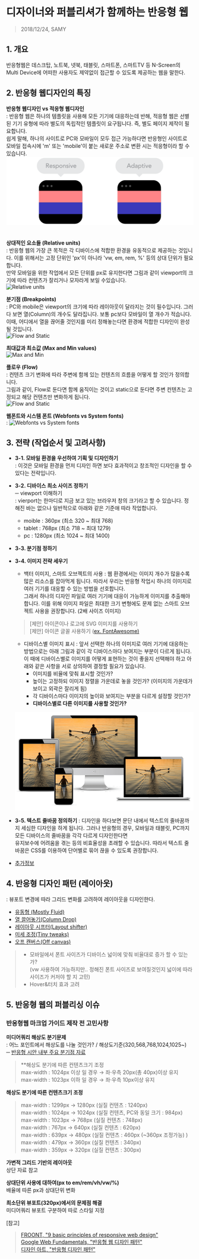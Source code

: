 # 디자이너와 퍼블리셔가 함께하는 반응형 웹

> 2018/12/24, SAMY

## 1. 개요

반응형웹은 데스크탑, 노트북, 넷북, 태블릿, 스마트폰, 스마트TV 등 N-Screen의 Multi Device에 어떠한 사용자도 제약없이 접근할 수 있도록 제공하는 웹을 말한다.

## 2. 반응형 웹디자인의 특징

**반응형 웹디자인 vs 적응형 웹디자인**  
: 반응형 웹은 하나의 템플릿을 사용해 모든 기기에 대응하는데 반해, 적응형 웹은 선별된 기기 유형에 따라 별도의 독립적인 템플릿이 요구됩니다. 즉, 별도 페이지 제작이 필요합니다.  
쉽게 말해, 하나의 사이트로 PC와 모바일이 모두 접근 가능하다면 반응형인 사이트로 모바일 접속시에 'm' 또는 'mobile'이 붙는 새로운 주소로 변환 시는 적응형이라 할 수 있습니다.  
![Responsive and Adaptive](./img/responsive01.jpg)  
<br><br>
**상대적인 요소들 (Relative units)**  
: 반응형 웹의 가장 큰 목적은 각 디바이스에 적합한 환경을 유동적으로 제공하는 것입니다. 이를 위해서는 고정 단위인 'px'이 아니라 'vw, em, rem, %' 등의 상대 단위가 필요합니다.  
만약 모바일을 위한 작업에서 모든 단위를 px로 유지한다면 그림과 같이 viewport의 크기에 따라 컨텐츠가 잘리거나 모자라게 보일 수있습니다.  
![Relative units](http://oingdoing.com/tips/all/img/responsive04.jpg)  

**분기점 (Breakpoints)**  
: PC와 mobile은 viewport의 크기에 따라 레이아웃이 달라지는 것이 필수입니다. 그러다 보면 열(Column)의 개수도 달라집니다. 보통 pc보다 모바일이 열 개수가 적습니다.  
이때, 어디에서 열을 끊어줄 것인지를 미리 정해놓는다면 환경에 적합한 디자인이 완성될 것입니다.  
![Flow and Static](http://oingdoing.com/tips/all/img/responsive06.jpg)  

**최대값과 최소값 (Max and Min values)**  
![Max and Min](http://oingdoing.com/tips/all/img/responsive05.jpg)  

**플로우 (Flow)**  
: 컨텐츠 크기 변화에 따라 주변에 함께 있는 컨텐츠의 흐름을 어떻게 할 것인가 정의합니다.  
그림과 같이, Flow로 둔다면 함께 움직이는 것이고 static으로 둔다면 주변 컨텐츠는 고정되고 해당 컨텐츠만 변화하게 됩니다.  
![Flow and Static](http://oingdoing.com/tips/all/img/responsive02.jpg)  

**웹폰트와 시스템 폰트 (Webfonts vs System fonts)**  
: 
![Webfonts vs System fonts](http://oingdoing.com/tips/all/img/responsive08.jpg)  


## 3. 전략 (작업순서 및 고려사항)

+ **3-1. 모바일 환경을 우선하여 기획 및 디자인하기**  
: 이것은 모바일 환경을 먼저 디자인 하면 보다 효과적이고 창조적인 디자인을 할 수 있다는 전략입니다.  

+ **3-2. 디바이스 최소 사이즈 정하기**  
─ viewport 이해하기  
: vierport는 한마디로 지금 보고 있는 브라우저 창의 크기라고 할 수 있습니다. 정해진 바는 없으나 일반적으로 아래와 같은 기준애 따라 작업합니다.  
    + moible : 360px (최소 320 ~ 최대 768)
    + tablet : 768px (최소 718 ~ 최대 1279)
    + pc : 1280px (최소 1024 ~ 최대 1400)

+ **3-3. 분기점 정하기**

+ **3-4. 이미지 전략 세우기**  
    - 백터 이미지, 스마트 오브젝트의 사용
    : 웹 환경에서는 이미지 개수가 많을수록 많은 리소스를 잡아먹게 됩니다. 따라서 우리는 반응형 작업시 하나의 이미지로 여러 기기를 대응할 수 있는 방법을 선호합니다.  
    그래서 하나의 디자인 파일로 여러 기기에 대응이 가능하게 이미지를 추출해야 합니다. 이를 위해 이미지 파일은 최대한 크기 변형에도 문제 없는 스마트 오브젝트 사용을 권장합니다. (2배 사이즈 이미지)  

    > [제안] 아이콘이나 로고에 SVG 이미지를 사용하기  
    > [제안] 아이콘 글꼴 사용하기 ([ex. FontAwesome)](https://fontawesome.com/)  

    - 디바이스별 이미지 표시
    : 앞서 선택한 하나의 이미지로 여러 기기에 대응하는 방법으로는 아래 그림과 같이 각 디바이스마다 보여지는 부분이 다르게 됩니다.
    이 때에 디바이스별로 이미지를 어떻게 표현하는 것이 좋을지 선택해야 하고 아래와 같은 사항을 서로 상의하여 결정할 필요가 있습니다.
        * 이미지를 비율에 맞춰 표시할 것인가?
        * 높이는 고정하되 이미지 정렬을 가운데로 놓을 것인가? (이미지의 가운데가 보이고 외곽은 잘리게 됨)
        * 각 디바이스마다 이미지의 높이와 보여지는 부분을 다르게 설정할 것인가?
        * __디바이스별로 다른 이미지를 사용할 것인가?__  

    ![art_direction](./img/art-direction.png)  


+ **3-5. 텍스트 줄바꿈 정의하기**
: 디자인을 하다보면 문단 내에서 텍스트의 줄바꿈까지 세심한 디자인을 하게 됩니다. 그러나 반응형의 경우, 모바일과 태블릿, PC까지 모든 디바이스의 줄바꿈을 각각 다르게 디자인한다면  
유지보수에 어려움을 겪는 등의 비효율성을 초래할 수 있습니다. 따라서 텍스트 줄바꿈은 CSS를 이용하여 단어별로 묶어 끊을 수 있도록 권장합니다.  

+ [추가정보](https://brunch.co.kr/@chulhochoiucj0/8)  


## 4. 반응형 디자인 패턴 (레이아웃)

: 뷰포트 변경에 따라 그리드 변화를 고려하여 레이아웃을 디자인한다.

+ [유동형 (Mostly Fluid)](https://googlesamples.github.io/web-fundamentals/fundamentals/design-and-ux/responsive/mostly-fluid.html)  
+ [열 끌어놓기(Column Drop)](https://googlesamples.github.io/web-fundamentals/fundamentals/design-and-ux/responsive/column-drop.html)  
+ [레이아웃 시프터(Layout shifter)](https://googlesamples.github.io/web-fundamentals/fundamentals/design-and-ux/responsive/layout-shifter.html)  
+ [미세 조정(Tiny tweaks)](https://googlesamples.github.io/web-fundamentals/fundamentals/design-and-ux/responsive/tiny-tweaks.html)  
+ [오프 캔버스(Off canvas)](https://googlesamples.github.io/web-fundamentals/fundamentals/design-and-ux/responsive/off-canvas.html)  


> - 모바일에서 폰트 사이즈가 디바이스 넓이에 맞춰 비율대로 증가 할 수 있는가?<br>
> (vw 사용하여 가능하지만.. 정해진 폰트 사이즈로 보여질것인지 넓이에 따라 사이즈가 커저야 할 지 고민)
> - Hover&터치 효과 고려

## 5. 반응형 웹의 퍼블리싱 이슈

### 반응형웹 마크업 가이드 제작 전 고민사항

**미디어쿼리 해상도 분기문제**  
: 어느 포인트에서 해상도를 나눌 것인가? / 해상도기준(320,568,768,1024,1025~)  
─ [반응형 시안 내부 주요 분기점 자료](http://oingdoing.com/tips/all/img/rw_guideline.jpg)  
> **해상도 분기에 따른 컨텐츠크기 조정  
> max-width : 1024px 이상 일 경우 → 좌·우측 20px(총 40px)이상 유지  
> max-width : 1023px 이하 일 경우 → 좌·우측 10px이상 유지  

**해상도 분기에 따른 컨텐츠크기 조정**  
> max-width : 1299px → 1280px (실질 컨텐츠 : 1240px)  
> max-width : 1024px → 1024px (실질 컨텐츠, PC와 동일 크기 : 984px)  
> max-width : 1023px → 768px (실질 컨텐츠 : 748px)  
> max-width : 767px → 640px (실질 컨텐츠 : 620px)  
> max-width : 639px → 480px (실질 컨텐츠 : 460px (~360px 조정가능) )  
> max-width : 479px → 360px (실질 컨텐츠 : 340px)  
> max-width : 359px → 320px (실질 컨텐츠 : 300px)

**가변적 그리드 기반의 레이아웃**  
상단 자료 참고    

**상대단위 사용에 대하여(px to em/rem/vh/vw/%)**  
배율에 따른 px과 상대단위 변화    

**최소단위 뷰포트(320px)에서의 문제점 해결**  
미디어쿼리 뷰포트 구분하여 따로 스타일 지정  

[참고]
> [FROONT, "9 basic principles of responsive web design"](http://blog.froont.com/9-basic-principles-of-responsive-web-design/)  
> [Google Web Fundamentals, "반응형 웹 디자인 패턴"](https://developers.google.com/web/fundamentals/design-and-ux/responsive/patterns?hl=ko)  
> [디자인 아트, "반응형 디자인 패턴"](https://m.blog.naver.com/dartplus/221202644512)
